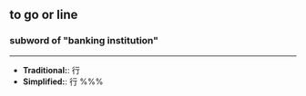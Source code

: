 ## to go or line
### subword of "banking institution"
---
- **Traditional:**: 行
- **Simplified:**: 行
%%%

